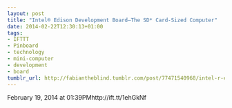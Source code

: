 ```yaml
---
layout: post
title: "Intel® Edison Development Board—The SD* Card-Sized Computer"
date: 2014-02-22T12:30:13+01:00
tags:
- IFTTT
- Pinboard
- technology
- mini-computer
- development
- board
tumblr_url: http://fabiantheblind.tumblr.com/post/77471540968/intel-r-edison-development-board-the-sd-card-sized
---
```

February 19, 2014 at 01:39PMhttp://ift.tt/1ehGkNf
